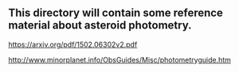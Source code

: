 ## This directory will contain some reference material about asteroid photometry.


https://arxiv.org/pdf/1502.06302v2.pdf

http://www.minorplanet.info/ObsGuides/Misc/photometryguide.htm
